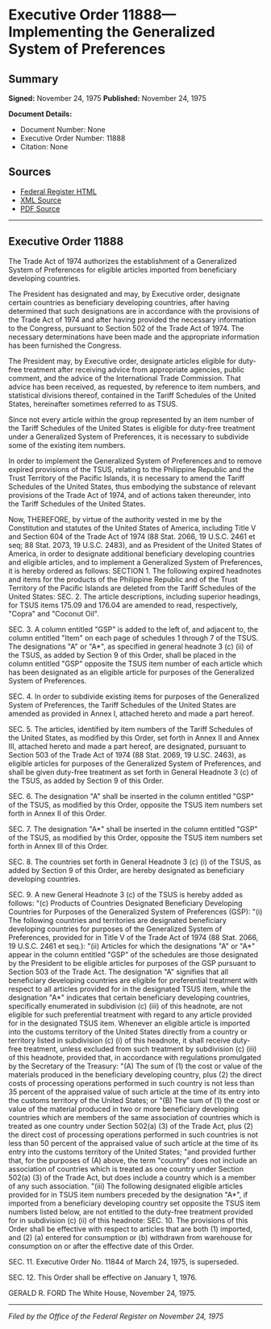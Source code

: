 # Executive Order 11888—Implementing the Generalized System of Preferences

## Summary

**Signed:** November 24, 1975
**Published:** November 24, 1975

**Document Details:**
- Document Number: None
- Executive Order Number: 11888
- Citation: None

## Sources
- [Federal Register HTML](https://www.presidency.ucsb.edu/documents/executive-order-11888-implementing-the-generalized-system-preferences)
- [XML Source](None)
- [PDF Source](None)

---

## Executive Order 11888

The Trade Act of 1974 authorizes the establishment of a Generalized System of Preferences for eligible articles imported from beneficiary developing countries.

The President has designated and may, by Executive order, designate certain countries as beneficiary developing countries, after having determined that such designations are in accordance with the provisions of the Trade Act of 1974 and after having provided the necessary information to the Congress, pursuant to Section 502 of the Trade Act of 1974. The necessary determinations have been made and the appropriate information has been furnished the Congress.

The President may, by Executive order, designate articles eligible for duty-free treatment after receiving advice from appropriate agencies, public comment, and the advice of the International Trade Commission. That advice has been received, as requested, by reference to item numbers, and statistical divisions thereof, contained in the Tariff Schedules of the United States, hereinafter sometimes referred to as TSUS.

Since not every article within the group represented by an item number of the Tariff Schedules of the United States is eligible for duty-free treatment under a Generalized System of Preferences, it is necessary to subdivide some of the existing item numbers.

In order to implement the Generalized System of Preferences and to remove expired provisions of the TSUS, relating to the Philippine Republic and the Trust Territory of the Pacific Islands, it is necessary to amend the Tariff Schedules of the United States, thus embodying the substance of relevant provisions of the Trade Act of 1974, and of actions taken thereunder, into the Tariff Schedules of the United States.

Now, THEREFORE, by virtue of the authority vested in me by the Constitution and statutes of the United States of America, including Title V and Section 604 of the Trade Act of 1974 (88 Stat. 2066, 19 U.S.C. 2461 et seq; 88 Stat. 2073, 19 U.S.C. 2483), and as President of the United States of America, in order to designate additional beneficiary developing countries and eligible articles, and to implement a Generalized System of Preferences, it is hereby ordered as follows:
SECTION 1. The following expired headnotes and items for the products of the Philippine Republic and of the Trust Territory of the Pacific Islands are deleted from the Tariff Schedules of the United States:
SEC. 2. The article descriptions, including superior headings, for TSUS items 175.09 and 176.04 are amended to read, respectively, "Copra" and "Coconut Oil".

SEC. 3. A column entitled "GSP" is added to the left of, and adjacent to, the column entitled "Item" on each page of schedules 1 through 7 of the TSUS. The designations "A" or "A*", as specified in general headnote 3 (c) (ii) of the TSUS, as added by Section 9 of this Order, shall be placed in the column entitled "GSP" opposite the TSUS item number of each article which has been designated as an eligible article for purposes of the Generalized System of Preferences.

SEC. 4. In order to subdivide existing items for purposes of the Generalized System of Preferences, the Tariff Schedules of the United States are amended as provided in Annex I, attached hereto and made a part hereof.

SEC. 5. The articles, identified by item numbers of the Tariff Schedules of the United States, as modified by this Order, set forth in Annex II and Annex III, attached hereto and made a part hereof, are designated, pursuant to Section 503 of the Trade Act of 1974 (88 Stat. 2069, 19 U.SC. 2463), as eligible articles for purposes of the Generalized System of Preferences, and shall be given duty-free treatment as set forth in General Headnote 3 (c) of the TSUS, as added by Section 9 of this Order.

SEC. 6. The designation "A" shall be inserted in the column entitled "GSP" of the TSUS, as modified by this Order, opposite the TSUS item numbers set forth in Annex II of this Order.

SEC. 7. The designation "A*" shall be inserted in the column entitled "GSP" of the TSUS, as modified by this Order, opposite the TSUS item numbers set forth in Annex III of this Order.

SEC. 8. The countries set forth in General Headnote 3 (c) (i) of the TSUS, as added by Section 9 of this Order, are hereby designated as beneficiary developing countries.

SEC. 9. A new General Headnote 3 (c) of the TSUS is hereby added as follows:
"(c) Products of Countries Designated Beneficiary Developing Countries for Purposes of the Generalized System of Preferences (GSP):
"(i) The following countries and territories are designated beneficiary developing countries for purposes of the Generalized System of Preferences, provided for in Title V of the Trade Act of 1974 (88 Stat. 2066, 19 U.S.C. 2461 et seq.):
"(ii) Articles for which the designations "A" or "A*" appear in the column entitled "GSP" of the schedules are those designated by the President to be eligible articles for purposes of the GSP pursuant to Section 503 of the Trade Act. The designation "A" signifies that all beneficiary developing countries are eligible for preferential treatment with respect to all articles provided for in the designated TSUS item, while the designation "A*" indicates that certain beneficiary developing countries, specifically enumerated in subdivision (c) (iii) of this headnote, are not eligible for such preferential treatment with regard to any article provided for in the designated TSUS item. Whenever an eligible article is imported into the customs territory of the United States directly from a country or territory listed in subdivision (c) (i) of this headnote, it shall receive duty-free treatment, unless excluded from such treatment by subdivision (c) (iii) of this headnote, provided that, in accordance with regulations promulgated by the Secretary of the Treasury:
"(A) The sum of (1) the cost or value of the materials produced in the beneficiary developing country, plus (2) the direct costs of processing operations performed in such country is not less than 35 percent of the appraised value of such article at the time of its entry into the customs territory of the United States; or
"(B) The sum of (1) the cost or value of the material produced in two or more beneficiary developing countries which are members of the same association of countries which is treated as one country under Section 502(a) (3) of the Trade Act, plus (2) the direct cost of processing operations performed in such countries is not less than 50 percent of the appraised value of such article at the time of its entry into the customs territory of the United States; "and provided further that, for the purposes of (A) above, the term "country" does not include an association of countries which is treated as one country under Section 502(a) (3) of the Trade Act, but does include a country which is a member of any such association.
"(iii) The following designated eligible articles provided for in TSUS item numbers preceded by the designation "A*", if imported from a beneficiary developing country set opposite the TSUS item numbers listed below, are not entitled to the duty-free treatment provided for in subdivision (c) (ii) of this headnote:
SEC. 10. The provisions of this Order shall be effective with respect to articles that are both (1) imported, and (2) (a) entered for consumption or (b) withdrawn from warehouse for consumption on or after the effective date of this Order.

SEC. 11. Executive Order No. 11844 of March 24, 1975, is superseded.

SEC. 12. This Order shall be effective on January 1, 1976.

GERALD R. FORD
The White House,
November 24, 1975.

---

*Filed by the Office of the Federal Register on November 24, 1975*
